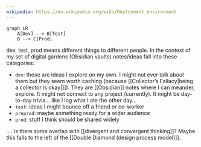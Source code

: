```yaml
---
wikipedia: https://en.wikipedia.org/wiki/Deployment_environment
---
```

```mermaid
graph LR
    A[Dev] --> B[Test]
    B --> C[Prod]

```

dev, test, prod means different things to different people. In the context of my set of digital gardens (Obsidian vaults) notes/ideas fall into these categories:

- `dev`: these are ideas I explore on my own. I might not ever talk about them but they seem worth caching (because [[Collector’s Fallacy|being a collector is okay|]]). They are [[Obsidian]] notes where I can meander, explore. It might not connect to any project (currently). It might be day-to-day trivia... like I log what I ate the other day... 
- `test`: ideas I might bounce off a friend or co-worker 
- `preprod`: maybe something ready for a wider audience
- `prod`: stuff I think should be shared widely

.... is there some overlap with [[divergent and convergent thinking]]? Maybe this falls to the left of the [[Double Diamond (design process model)]].

